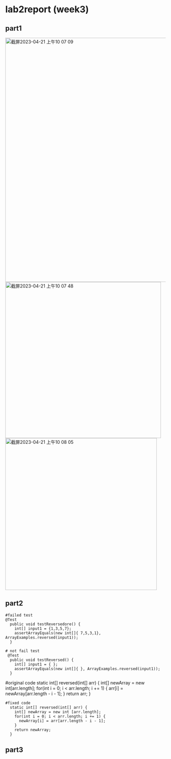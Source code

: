 # lab2report (week3)

## part1

<img width="765" alt="截屏2023-04-21 上午10 07 09" src="https://user-images.githubusercontent.com/114201575/233698106-3ad0516c-ce04-4e03-aff8-0677fb3cafa3.png">

<img width="489" alt="截屏2023-04-21 上午10 07 48" src="https://user-images.githubusercontent.com/114201575/233698137-bd7ebc07-c98a-4bc7-8fbe-d2cda1547fae.png">

<img width="476" alt="截屏2023-04-21 上午10 08 05" src="https://user-images.githubusercontent.com/114201575/233698162-30d8c869-d876-4ef3-9e9a-367825b604fb.png">

## part2

```
#failed test
@Test
  public void testReversedore() {
    int[] input1 = {1,3,5,7};
    assertArrayEquals(new int[]{ 7,5,3,1}, ArrayExamples.reversed(input1));
  }
```


```
# not fail test
 @Test
  public void testReversed() {
    int[] input1 = { };
    assertArrayEquals(new int[]{ }, ArrayExamples.reversed(input1));
  }
```
#original code
  static int[] reversed(int[] arr) {
    int[] newArray = new int[arr.length];
    for(int i = 0; i < arr.length; i += 1) {
      arr[i] = newArray[arr.length - i - 1];
    }
    return arr;
  }
```
#fixed code
  static int[] reversed(int[] arr) {
    int[] newArray = new int [arr.length];
    for(int i = 0; i < arr.length; i += 1) {
      newArray[i] = arr[arr.length - i - 1];
    }
    return newArray;
  }
```

## part3

